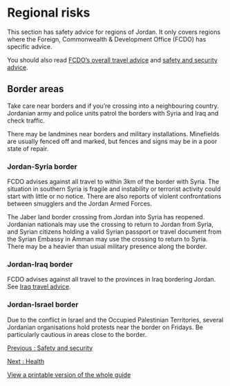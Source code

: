 # Regional risks

This section has safety advice for regions of Jordan. It only covers regions where the Foreign, Commonwealth & Development Office (FCDO) has specific advice.

You should also read [FCDO’s overall travel advice](/foreign-travel-advice/jordan) and [safety and security advice](/foreign-travel-advice/jordan/safety-and-security).

## Border areas

Take care near borders and if you’re crossing into a neighbouring country. Jordanian army and police units patrol the borders with Syria and Iraq and check traffic.

There may be landmines near borders and military installations. Minefields are usually fenced off and marked, but fences and signs may be in a poor state of repair.

### Jordan-Syria border

FCDO advises against all travel to within 3km of the border with Syria. The situation in southern Syria is fragile and instability or terrorist activity could start with little or no notice. There are also reports of violent confrontations between smugglers and the Jordan Armed Forces.

The Jaber land border crossing from Jordan into Syria has reopened. Jordanian nationals may use the crossing to return to Jordan from Syria, and Syrian citizens holding a valid Syrian passport or travel document from the Syrian Embassy in Amman may use the crossing to return to Syria. There may be a heavier than usual military presence along the border.

### Jordan-Iraq border

FCDO advises against all travel to the provinces in Iraq bordering Jordan. See [Iraq travel advice](https://www.gov.uk/foreign-travel-advice/iraq).

### Jordan-Israel border

Due to the conflict in Israel and the Occupied Palestinian Territories, several Jordanian organisations hold protests near the border on Fridays. Be particularly cautious in areas close to the border.

[Previous
:
Safety and security](/foreign-travel-advice/jordan/safety-and-security)

[Next
:
Health](/foreign-travel-advice/jordan/health)

[View a printable version of the whole guide](/foreign-travel-advice/jordan/print)
